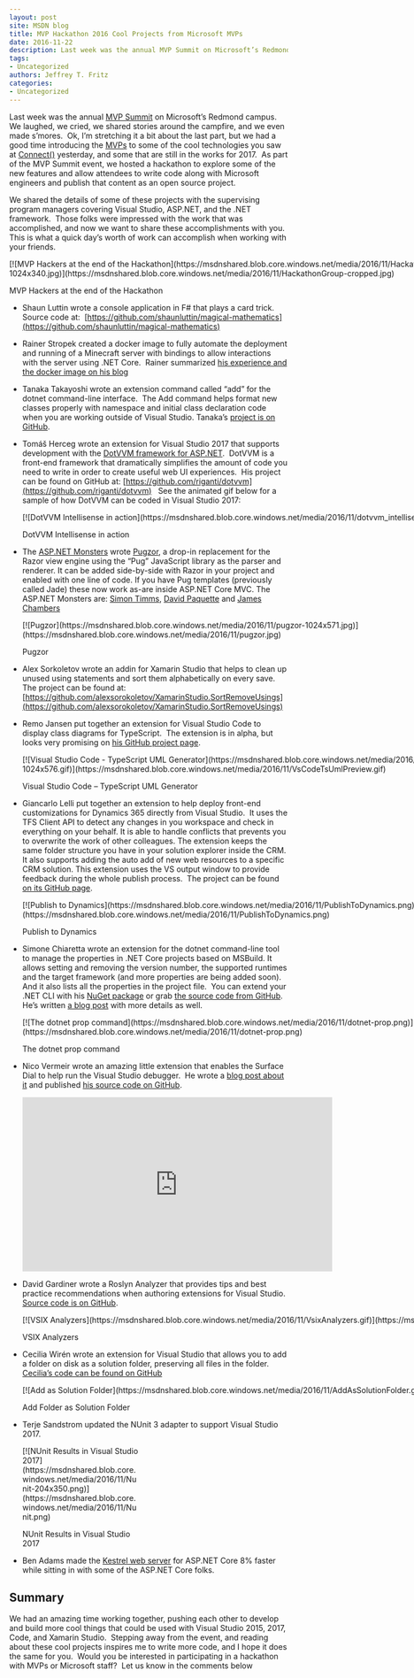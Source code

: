 ```yaml
---
layout: post
site: MSDN blog
title: MVP Hackathon 2016 Cool Projects from Microsoft MVPs
date: 2016-11-22
description: Last week was the annual MVP Summit on Microsoft’s Redmond campus.  We laughed, we cried, we shared stories around the campfire, and we even made s’mores.  Ok, I’m stretching it a bit about the last part, but we had a good time introducing the MVPs to some of the cool technologies you saw at Connect()...
tags: 
- Uncategorized
authors: Jeffrey T. Fritz
categories: 
- Uncategorized
---
```


Last week was the annual [MVP Summit](https://mvp.microsoft.com/en-us/Summit) on Microsoft’s Redmond campus.  We laughed, we cried, we shared stories around the campfire, and we even made s’mores.  Ok, I’m stretching it a bit about the last part, but we had a good time introducing the [MVPs](https://mvp.microsoft.com) to some of the cool technologies you saw at [Connect()](https://connectevent.microsoft.com) yesterday, and some that are still in the works for 2017.  As part of the MVP Summit event, we hosted a hackathon to explore some of the new features and allow attendees to write code along with Microsoft engineers and publish that content as an open source project.

We shared the details of some of these projects with the supervising program managers covering Visual Studio, ASP.NET, and the .NET framework.  Those folks were impressed with the work that was accomplished, and now we want to share these accomplishments with you.  This is what a quick day’s worth of work can accomplish when working with your friends.

<div id="attachment_8105" style="width: 889px" class="wp-caption aligncenter">[![MVP Hackers at the end of the Hackathon](https://msdnshared.blob.core.windows.net/media/2016/11/HackathonGroup-cropped-1024x340.jpg)](https://msdnshared.blob.core.windows.net/media/2016/11/HackathonGroup-cropped.jpg)

MVP Hackers at the end of the Hackathon

</div>

*   Shaun Luttin wrote a console application in F# that plays a card trick.  Source code at:  [https://github.com/shaunluttin/magical-mathematics](https://github.com/shaunluttin/magical-mathematics)
*   Rainer Stropek created a docker image to fully automate the deployment and running of a Minecraft server with bindings to allow interactions with the server using .NET Core.  Rainer summarized [his experience and the docker image on his blog](http://www.software-architects.com/devblog/2016/11/10/minecraft-server-for-dotnet-csharp-modding)
*   Tanaka Takayoshi wrote an extension command called “add” for the dotnet command-line interface.  The Add command helps format new classes properly with namespace and initial class declaration code when you are working outside of Visual Studio. Tanaka’s [project is on GitHub](https://github.com/tanaka-takayoshi/MVPSummitHackathon2016/tree/hackathon-dotnet-add).
*   Tomáš Herceg wrote an extension for Visual Studio 2017 that supports development with the [DotVVM framework for ASP.NET](https://www.dotvvm.com).  DotVVM is a front-end framework that dramatically simplifies the amount of code you need to write in order to create useful web UI experiences.  His project can be found on GitHub at: [https://github.com/riganti/dotvvm](https://github.com/riganti/dotvvm)   See the animated gif below for a sample of how DotVVM can be coded in Visual Studio 2017:

    <div id="attachment_8155" style="width: 1323px" class="wp-caption aligncenter">[![DotVVM Intellisense in action](https://msdnshared.blob.core.windows.net/media/2016/11/dotvvm_intellisense.gif)](https://msdnshared.blob.core.windows.net/media/2016/11/dotvvm_intellisense.gif)

    DotVVM Intellisense in action

    </div>

*   The [ASP.NET Monsters](https://twitter.com/aspnetmonsters) wrote [Pugzor](https://github.com/AspNetMonsters/pugzor/), a drop-in replacement for the Razor view engine using the “Pug” JavaScript library as the parser and renderer. It can be added side-by-side with Razor in your project and enabled with one line of code. If you have Pug templates (previously called Jade) these now work as-are inside ASP.NET Core MVC. The ASP.NET Monsters are: [Simon Timms](https://twitter.com/stimms), [David Paquette](https://twitter.com/dave_paquette) and [James Chambers](https://twitter.com/CanadianJames)

    <div id="attachment_8245" style="width: 889px" class="wp-caption aligncenter">[![Pugzor](https://msdnshared.blob.core.windows.net/media/2016/11/pugzor-1024x571.jpg)](https://msdnshared.blob.core.windows.net/media/2016/11/pugzor.jpg)

    Pugzor

    </div>

*   Alex Sorkoletov wrote an addin for Xamarin Studio that helps to clean up unused using statements and sort them alphabetically on every save.  The project can be found at: [https://github.com/alexsorokoletov/XamarinStudio.SortRemoveUsings](https://github.com/alexsorokoletov/XamarinStudio.SortRemoveUsings)
*   Remo Jansen put together an extension for Visual Studio Code to display class diagrams for TypeScript.  The extension is in alpha, but looks very promising on [his GitHub project page](https://github.com/remojansen/MVPSummit2016Hackathon).

    <div id="attachment_8165" style="width: 889px" class="wp-caption aligncenter">[![Visual Studio Code - TypeScript UML Generator](https://msdnshared.blob.core.windows.net/media/2016/11/VsCodeTsUmlPreview-1024x576.gif)](https://msdnshared.blob.core.windows.net/media/2016/11/VsCodeTsUmlPreview.gif)

    Visual Studio Code – TypeScript UML Generator

    </div>

*   Giancarlo Lelli put together an extension to help deploy front-end customizations for Dynamics 365 directly from Visual Studio.  It uses the TFS Client API to detect any changes in you workspace and check in everything on your behalf. It is able to handle conflicts that prevents you to overwrite the work of other colleagues. The extension keeps the same folder structure you have in your solution explorer inside the CRM. It also supports adding the auto add of new web resources to a specific CRM solution. This extension uses the VS output window to provide feedback during the whole publish process.  The project can be found [on its GitHub page](https://github.com/GiancarloLelli/xrmdeployvsx).

    <div id="attachment_8175" style="width: 823px" class="wp-caption aligncenter">[![Publish to Dynamics](https://msdnshared.blob.core.windows.net/media/2016/11/PublishToDynamics.png)](https://msdnshared.blob.core.windows.net/media/2016/11/PublishToDynamics.png)

    Publish to Dynamics

    </div>

*   Simone Chiaretta wrote an extension for the dotnet command-line tool to manage the properties in .NET Core projects based on MSBuild. It allows setting and removing the version number, the supported runtimes and the target framework (and more properties are being added soon). And it also lists all the properties in the project file.  You can extend your .NET CLI with his [NuGet package](https://www.nuget.org/packages/dotnet-prop) or grab [the source code from GitHub](https://github.com/simonech/dotnet-prop/).  He’s written [a blog post](http://codeclimber.net.nz/archive/2016/11/16/Extending-the-dotnet-core-cli-introducing-dotnet-prop.aspx) with more details as well.

    <div id="attachment_8185" style="width: 978px" class="wp-caption aligncenter">[![The dotnet prop command](https://msdnshared.blob.core.windows.net/media/2016/11/dotnet-prop.png)](https://msdnshared.blob.core.windows.net/media/2016/11/dotnet-prop.png)

    The dotnet prop command

    </div>

*   Nico Vermeir wrote an amazing little extension that enables the Surface Dial to help run the Visual Studio debugger.  He wrote a [blog post about it](http://www.spikie.be/blog/post/2016/11/10/.aspx) and published [his source code on GitHub](https://github.com/NicoVermeir/DialDebug).

    <div style="text-align: center"><iframe width="560" height="315" src="https://www.youtube.com/embed/FxdQ5XwYBFI" frameborder="0" allowfullscreen="allowfullscreen"></iframe></div>

*   David Gardiner wrote a Roslyn Analyzer that provides tips and best practice recommendations when authoring extensions for Visual Studio.  [Source code is on GitHub](https://github.com/flcdrg/VsixAnalyzer).

    <div id="attachment_8195" style="width: 2505px" class="wp-caption aligncenter">[![VSIX Analyzers](https://msdnshared.blob.core.windows.net/media/2016/11/VsixAnalyzers.gif)](https://msdnshared.blob.core.windows.net/media/2016/11/VsixAnalyzers.gif)

    VSIX Analyzers

    </div>

*   Cecilia Wirén wrote an extension for Visual Studio that allows you to add a folder on disk as a solution folder, preserving all files in the folder.  [Cecilia’s code can be found on GitHub](https://github.com/ceciliasharp/Extension.FolderToSolutionFolder)

    <div id="attachment_8225" style="width: 1290px" class="wp-caption aligncenter">[![Add as Solution Folder](https://msdnshared.blob.core.windows.net/media/2016/11/AddAsSolutionFolder.gif)](https://msdnshared.blob.core.windows.net/media/2016/11/AddAsSolutionFolder.gif)

    Add Folder as Solution Folder

    </div>

*   Terje Sandstrom updated the NUnit 3 adapter to support Visual Studio 2017.

    <div id="attachment_8215" style="width: 214px" class="wp-caption aligncenter">[![NUnit Results in Visual Studio 2017](https://msdnshared.blob.core.windows.net/media/2016/11/Nunit-204x350.png)](https://msdnshared.blob.core.windows.net/media/2016/11/Nunit.png)

    NUnit Results in Visual Studio 2017

    </div>

*   Ben Adams made the [Kestrel web server](https://github.com/aspnet/KestrelHttpServer) for ASP.NET Core 8% faster while sitting in with some of the ASP.NET Core folks.

## Summary

We had an amazing time working together, pushing each other to develop and build more cool things that could be used with Visual Studio 2015, 2017, Code, and Xamarin Studio.  Stepping away from the event, and reading about these cool projects inspires me to write more code, and I hope it does the same for you.  Would you be interested in participating in a hackathon with MVPs or Microsoft staff?  Let us know in the comments below
